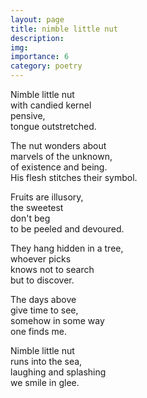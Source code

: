 ```yaml
---
layout: page
title: nimble little nut
description: 
img:
importance: 6
category: poetry
---
```


Nimble little nut <br/>
with candied kernel <br/>
pensive, <br/>
tongue outstretched.

The nut wonders about <br/>
marvels of the unknown, <br/>
of existence and being. <br/>
His flesh stitches their symbol.

Fruits are illusory, <br/>
the sweetest <br/>
don't beg <br/>
to be peeled and devoured.

They hang hidden in a tree, <br/>
whoever picks <br/>
knows not to search <br/>
but to discover.

The days above <br/>
give time to see, <br/>
somehow in some way <br/>
one finds me.

Nimble little nut <br/>
runs into the sea, <br/>
laughing and splashing <br/>
we smile in glee.